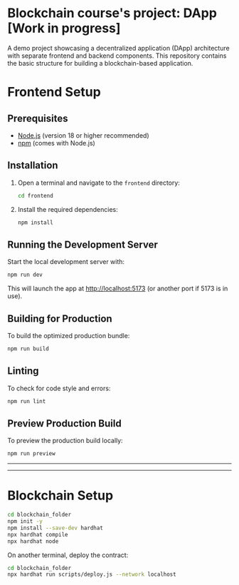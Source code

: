 # Blockchain course's project: DApp [Work in progress]

A demo project showcasing a decentralized application (DApp) architecture with separate frontend and backend components. This repository contains the basic structure for building a blockchain-based application.

# Frontend Setup

## Prerequisites

- [Node.js](https://nodejs.org/) (version 18 or higher recommended)
- [npm](https://www.npmjs.com/) (comes with Node.js)

## Installation

1. Open a terminal and navigate to the `frontend` directory:

   ```sh
   cd frontend
   ```

2. Install the required dependencies:

   ```sh
   npm install
   ```

## Running the Development Server

Start the local development server with:

```sh
npm run dev
```

This will launch the app at [http://localhost:5173](http://localhost:5173) (or another port if 5173 is in use).

## Building for Production

To build the optimized production bundle:

```sh
npm run build
```

## Linting

To check for code style and errors:

```sh
npm run lint
```

## Preview Production Build

To preview the production build locally:

```sh
npm run preview
```

---
---

# Blockchain Setup

```sh
cd blockchain_folder
npm init -y
npm install --save-dev hardhat
npx hardhat compile
npx hardhat node
```
On another terminal, deploy the contract:

```sh
cd blockchain_folder
npx hardhat run scripts/deploy.js --network localhost
```
